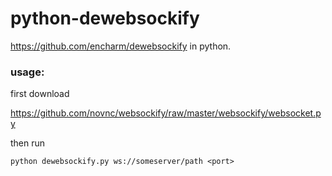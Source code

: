# python-dewebsockify
https://github.com/encharm/dewebsockify in python.

### usage:

first download

https://github.com/novnc/websockify/raw/master/websockify/websocket.py

then run
```
python dewebsockify.py ws://someserver/path <port>
```
